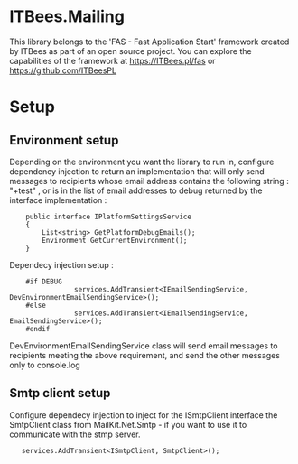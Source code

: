 # ITBees.Mailing
This library belongs to the 'FAS - Fast Application Start' framework created by ITBees as part of an open source project. You can explore the capabilities of the framework at https://ITBees.pl/fas or https://github.com/ITBeesPL
# Setup
## Environment setup
Depending on the environment you want the library to run in, configure dependency injection to return an implementation that will only send messages to recipients whose email address contains the following string : "+test" , or is in the list of email addresses to debug returned by the interface implementation :

```
    public interface IPlatformSettingsService
    {
        List<string> GetPlatformDebugEmails();
        Environment GetCurrentEnvironment();
    }

```

Dependecy injection setup :

```
    #if DEBUG
                services.AddTransient<IEmailSendingService, DevEnvironmentEmailSendingService>();
    #else     
                services.AddTransient<IEmailSendingService, EmailSendingService>();
    #endif
```

DevEnvironmentEmailSendingService class will send email messages to recipients meeting the above requirement, and send the other messages only to console.log

## Smtp client setup

Configure dependecy injection to inject for the ISmtpClient interface the SmtpClient class from MailKit.Net.Smtp - if you want to use it to communicate with the stmp server.

 ```
    services.AddTransient<ISmtpClient, SmtpClient>();
 ```

